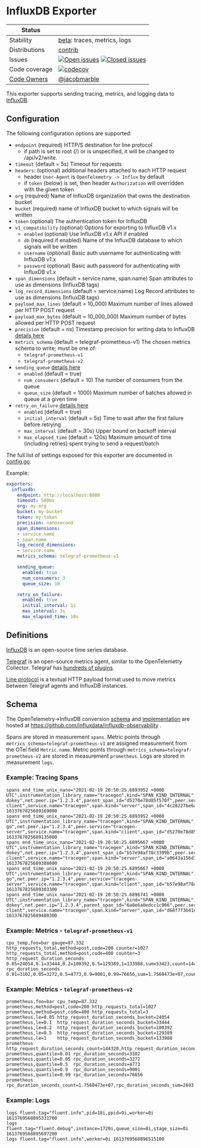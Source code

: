 # InfluxDB Exporter

<!-- status autogenerated section -->
| Status        |           |
| ------------- |-----------|
| Stability     | [beta]: traces, metrics, logs   |
| Distributions | [contrib] |
| Issues        | [![Open issues](https://img.shields.io/github/issues-search/open-telemetry/opentelemetry-collector-contrib?query=is%3Aissue%20is%3Aopen%20label%3Aexporter%2Finfluxdb%20&label=open&color=orange&logo=opentelemetry)](https://github.com/open-telemetry/opentelemetry-collector-contrib/issues?q=is%3Aopen+is%3Aissue+label%3Aexporter%2Finfluxdb) [![Closed issues](https://img.shields.io/github/issues-search/open-telemetry/opentelemetry-collector-contrib?query=is%3Aissue%20is%3Aclosed%20label%3Aexporter%2Finfluxdb%20&label=closed&color=blue&logo=opentelemetry)](https://github.com/open-telemetry/opentelemetry-collector-contrib/issues?q=is%3Aclosed+is%3Aissue+label%3Aexporter%2Finfluxdb) |
| Code coverage | [![codecov](https://codecov.io/github/open-telemetry/opentelemetry-collector-contrib/graph/main/badge.svg?component=exporter_influxdb)](https://app.codecov.io/gh/open-telemetry/opentelemetry-collector-contrib/tree/main/?components%5B0%5D=exporter_influxdb&displayType=list) |
| [Code Owners](https://github.com/open-telemetry/opentelemetry-collector-contrib/blob/main/CONTRIBUTING.md#becoming-a-code-owner)    | [@jacobmarble](https://www.github.com/jacobmarble) |

[beta]: https://github.com/open-telemetry/opentelemetry-collector/blob/main/docs/component-stability.md#beta
[contrib]: https://github.com/open-telemetry/opentelemetry-collector-releases/tree/main/distributions/otelcol-contrib
<!-- end autogenerated section -->

This exporter supports sending tracing, metrics, and logging data to [InfluxDB](https://www.influxdata.com/products/).

## Configuration

The following configuration options are supported:

* `endpoint` (required) HTTP/S destination for line protocol
  - if path is set to root (/) or is unspecified, it will be changed to /api/v2/write.
* `timeout` (default = 5s) Timeout for requests
* `headers`: (optional) additional headers attached to each HTTP request
  - header `User-Agent` is `OpenTelemetry -> Influx` by default
  - if `token` (below) is set, then header `Authorization` will overridden with the given token
* `org` (required) Name of InfluxDB organization that owns the destination bucket
* `bucket` (required) name of InfluxDB bucket to which signals will be written
* `token` (optional) The authentication token for InfluxDB
* `v1_compatibility` (optional) Options for exporting to InfluxDB v1.x
  * `enabled` (optional) Use InfluxDB v1.x API if enabled
  * `db` (required if enabled) Name of the InfluxDB database to which signals will be written
  * `username` (optional) Basic auth username for authenticating with InfluxDB v1.x
  * `password` (optional) Basic auth password for authenticating with InfluxDB v1.x
* `span_dimensions` (default = service.name, span.name) Span attributes to use as dimensions (InfluxDB tags)
* `log_record_dimensions` (default = service.name) Log Record attributes to use as dimensions (InfluxDB tags)
* `payload_max_lines` (default = 10_000) Maximum number of lines allowed per HTTP POST request
* `payload_max_bytes` (default = 10_000_000) Maximum number of bytes allowed per HTTP POST request
* `precision` (default = ns) Timestamp precision for writing data to InfluxDB [details here](https://docs.influxdata.com/influxdb3/core/write-data/http-api/)
* `metrics_schema` (default = telegraf-prometheus-v1) The chosen metrics schema to write; must be one of:
  * `telegraf-prometheus-v1`
  * `telegraf-prometheus-v2`
* `sending_queue` [details here](https://github.com/open-telemetry/opentelemetry-collector/blob/v0.25.0/exporter/exporterhelper/README.md#configuration)
  * `enabled` (default = true)
  * `num_consumers` (default = 10) The number of consumers from the queue
  * `queue_size` (default = 1000) Maximum number of batches allowed in queue at a given time
* `retry_on_failure` [details here](https://github.com/open-telemetry/opentelemetry-collector/blob/v0.25.0/exporter/exporterhelper/README.md#configuration)
  * `enabled` (default = true)
  * `initial_interval` (default = 5s) Time to wait after the first failure before retrying
  * `max_interval` (default = 30s) Upper bound on backoff interval
  * `max_elapsed_time` (default = 120s) Maximum amount of time (including retries) spent trying to send a request/batch

The full list of settings exposed for this exporter are documented in [config.go](config.go).

Example:
```yaml
exporters:
  influxdb:
    endpoint: http://localhost:8080
    timeout: 500ms
    org: my-org
    bucket: my-bucket
    token: my-token
    precision: nanosecond
    span_dimensions:
    - service.name
    - span.name
    log_record_dimensions:
    - service.name
    metrics_schema: telegraf-prometheus-v1

    sending_queue:
      enabled: true
      num_consumers: 3
      queue_size: 10

    retry_on_failure:
      enabled: true
      initial_interval: 1s
      max_interval: 3s
      max_elapsed_time: 10s
```

## Definitions

[InfluxDB](https://www.influxdata.com/products/influxdb/) is an open-source time series database.

[Telegraf](https://www.influxdata.com/time-series-platform/telegraf/) is an open-source metrics agent, similar to the OpenTelemetry Collector.
Telegraf has [hundreds of plugins](https://www.influxdata.com/products/integrations/?_integrations_dropdown=telegraf-plugins).

[Line protocol](https://docs.influxdata.com/influxdb/v2.0/reference/syntax/line-protocol/) is a textual HTTP payload format used to move metrics between Telegraf agents and InfluxDB instances.

## Schema

The OpenTelemetry->InfluxDB conversion [schema](https://github.com/influxdata/influxdb-observability/blob/main/docs/index.md) and [implementation](https://github.com/influxdata/influxdb-observability/tree/main/otel2influx) are hosted at https://github.com/influxdata/influxdb-observability .

Spans are stored in measurement `spans`.
Metric points through `metrics_schema=telegraf-prometheus-v1` are assigned measurement from the OTel field `Metric.name`.
Metric points through `metrics_schema=telegraf-prometheus-v2` are stored in measurement `prometheus`.
Logs are stored in measurement `logs`.

### Example: Tracing Spans
```
spans end_time_unix_nano="2021-02-19 20:50:25.6893952 +0000 UTC",instrumentation_library_name="tracegen",kind="SPAN_KIND_INTERNAL",name="okey-dokey",net.peer.ip="1.2.3.4",parent_span_id="d5270e78d85f570f",peer.service="tracegen-client",service.name="tracegen",span.kind="server",span_id="4c28227be6a010e1",status_code="STATUS_CODE_OK",trace_id="7d4854815225332c9834e6dbf85b9380" 1613767825689169000
spans end_time_unix_nano="2021-02-19 20:50:25.6893952 +0000 UTC",instrumentation_library_name="tracegen",kind="SPAN_KIND_INTERNAL",name="lets-go",net.peer.ip="1.2.3.4",peer.service="tracegen-server",service.name="tracegen",span.kind="client",span_id="d5270e78d85f570f",status_code="STATUS_CODE_OK",trace_id="7d4854815225332c9834e6dbf85b9380" 1613767825689135000
spans end_time_unix_nano="2021-02-19 20:50:25.6895667 +0000 UTC",instrumentation_library_name="tracegen",kind="SPAN_KIND_INTERNAL",name="okey-dokey",net.peer.ip="1.2.3.4",parent_span_id="b57e98af78c3399b",peer.service="tracegen-client",service.name="tracegen",span.kind="server",span_id="a0643a156d7f9f7f",status_code="STATUS_CODE_OK",trace_id="fd6b8bb5965e726c94978c644962cdc8" 1613767825689388000
spans end_time_unix_nano="2021-02-19 20:50:25.6895667 +0000 UTC",instrumentation_library_name="tracegen",kind="SPAN_KIND_INTERNAL",name="lets-go",net.peer.ip="1.2.3.4",peer.service="tracegen-server",service.name="tracegen",span.kind="client",span_id="b57e98af78c3399b",status_code="STATUS_CODE_OK",trace_id="fd6b8bb5965e726c94978c644962cdc8" 1613767825689303300
spans end_time_unix_nano="2021-02-19 20:50:25.6896741 +0000 UTC",instrumentation_library_name="tracegen",kind="SPAN_KIND_INTERNAL",name="okey-dokey",net.peer.ip="1.2.3.4",parent_span_id="6a8e6a0edcc1c966",peer.service="tracegen-client",service.name="tracegen",span.kind="server",span_id="d68f7f3b41eb8075",status_code="STATUS_CODE_OK",trace_id="651dadde186b7834c52b13a28fc27bea" 1613767825689480300
```

### Example: Metrics - `telegraf-prometheus-v1`
```
cpu_temp,foo=bar gauge=87.332
http_requests_total,method=post,code=200 counter=1027
http_requests_total,method=post,code=400 counter=3
http_request_duration_seconds 0.05=24054,0.1=33444,0.2=100392,0.5=129389,1=133988,sum=53423,count=144320,min=0,max=10
rpc_duration_seconds 0.01=3102,0.05=3272,0.5=4773,0.9=9001,0.99=76656,sum=1.7560473e+07,count=2693
```

### Example: Metrics - `telegraf-prometheus-v2`
```
prometheus,foo=bar cpu_temp=87.332
prometheus,method=post,code=200 http_requests_total=1027
prometheus,method=post,code=400 http_requests_total=3
prometheus,le=0.05 http_request_duration_seconds_bucket=24054
prometheus,le=0.1  http_request_duration_seconds_bucket=33444
prometheus,le=0.2  http_request_duration_seconds_bucket=100392
prometheus,le=0.5  http_request_duration_seconds_bucket=129389
prometheus,le=1    http_request_duration_seconds_bucket=133988
prometheus         http_request_duration_seconds_count=144320,http_request_duration_seconds_sum=53423,http_request_duration_seconds_min=0,http_request_duration_seconds_max=100
prometheus,quantile=0.01 rpc_duration_seconds=3102
prometheus,quantile=0.05 rpc_duration_seconds=3272
prometheus,quantile=0.5  rpc_duration_seconds=4773
prometheus,quantile=0.9  rpc_duration_seconds=9001
prometheus,quantile=0.99 rpc_duration_seconds=76656
prometheus               rpc_duration_seconds_count=1.7560473e+07,rpc_duration_seconds_sum=2693
```

### Example: Logs
```
logs fluent.tag="fluent.info",pid=18i,ppid=9i,worker=0i 1613769568895331700
logs fluent.tag="fluent.debug",instance=1720i,queue_size=0i,stage_size=0i 1613769568895697200
logs fluent.tag="fluent.info",worker=0i 1613769568896515100
```
